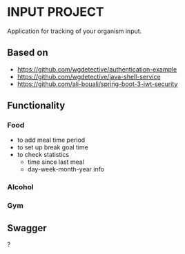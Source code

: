 # INPUT PROJECT
Application for tracking of your organism input. 

## Based on
* https://github.com/wgdetective/authentication-example
* https://github.com/wgdetective/java-shell-service
* https://github.com/ali-bouali/spring-boot-3-jwt-security

## Functionality

### Food
* to add meal time period
* to set up break goal time
* to check statistics
  * time since last meal
  * day-week-month-year info

### Alcohol

### Gym

## Swagger
?
